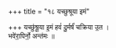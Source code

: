 +++
title = "१८ यच्छुश्रूया इमं"

+++
यच्छु॑श्रू॒या इ॒मं हवं॑ दु॒र्मर्षं॑ चक्रिया उ॒त ।  
भवे॑रा॒पिर्नो॒ अन्त॑मः ॥